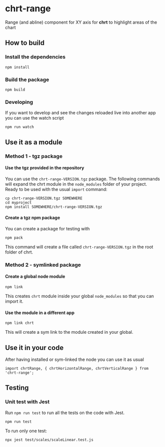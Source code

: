 # chrt-range
Range (and abline) component for XY axis for **chrt** to highlight areas of the chart

## How to build

###  Install the dependencies
```
npm install
```

###  Build the package
```
npm build
```
### Developing
If you want to develop and see the changes reloaded live into another app you can use the watch script
```
npm run watch
```

## Use it as a module

### Method 1 - tgz package

#### Use the tgz provided in the repository
You can use the `chrt-range-VERSION.tgz` package. The following commands will expand the chrt module in the `node_modules` folder of your project. Ready to be used with the usual `import` command:
```
cp chrt-range-VERSION.tgz SOMEWHERE
cd myproject
npm install SOMEWHERE/chrt-range-VERSION.tgz
```

#### Create a tgz npm package
You can create a package for testing with
```
npm pack
```
This command will create a file called `chrt-range-VERSION.tgz` in the root folder of chrt.

### Method 2 - symlinked package

####  Create a global node module
```
npm link
```
This creates `chrt` module inside your global `node_modules` so that you can import it.

####  Use the module in a different app
```
npm link chrt
```
This will create a sym link to the module created in your global.

## Use it in your code
After having installed or sym-linked the node you can use it as usual
```
import chrtRange, { chrtHorizontalRange, chrtVerticalRange } from 'chrt-range';
```



## Testing

### Unit test with Jest
Run `npm run test` to run all the tests on the code with Jest.
```
npm run test
```

To run only one test:
```
npx jest test/scales/scaleLinear.test.js
```
